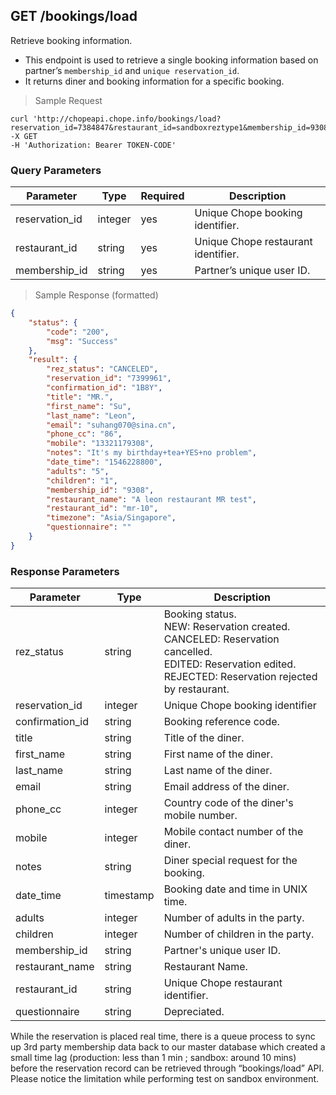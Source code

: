 ## GET /bookings/load

Retrieve booking information. 

- This endpoint is used to retrieve a single booking information based on partner’s `membership_id` and `unique reservation_id`.
- It returns diner and booking information for a specific booking.

> Sample Request

```shell
curl 'http://chopeapi.chope.info/bookings/load?reservation_id=7384847&restaurant_id=sandboxreztype1&membership_id=9308'  
-X GET 
-H 'Authorization: Bearer TOKEN-CODE'
```

### Query Parameters
Parameter | Type | Required | Description
--------- | ---- | -------- | -----------
reservation_id | integer | yes | Unique Chope booking identifier.
restaurant_id | string | yes | Unique Chope restaurant identifier. 
membership_id | string | yes | Partner’s unique user ID.

> Sample Response (formatted)

```json
{
    "status": {
        "code": "200",
        "msg": "Success"
    },
    "result": {
        "rez_status": "CANCELED",
        "reservation_id": "7399961",
        "confirmation_id": "1B8Y",
        "title": "MR.",
        "first_name": "Su",
        "last_name": "Leon",
        "email": "suhang070@sina.cn",
        "phone_cc": "86",
        "mobile": "13321179308",
        "notes": "It's my birthday+tea+YES+no problem",
        "date_time": "1546228800",
        "adults": "5",
        "children": "1",
        "membership_id": "9308",
        "restaurant_name": "A leon restaurant MR test",
        "restaurant_id": "mr-10",
        "timezone": "Asia/Singapore",
        "questionnaire": ""
    }
}
```

### Response Parameters
Parameter | Type | Description 
--------- | ---- | -----------
rez_status | string | Booking status. <br> NEW: Reservation created.<br> CANCELED: Reservation cancelled. <br> EDITED: Reservation edited. <br> REJECTED: Reservation rejected by restaurant. 
reservation_id | integer | Unique Chope booking identifier
confirmation_id | string | Booking reference code. 
title | string | Title of the diner.
first_name | string | First name of the diner.
last_name | string | Last name of the diner.
email | string | Email address of the diner.
phone_cc | integer | Country code of the diner's mobile number.
mobile | integer | Mobile contact number of the diner.
notes | string | Diner special request for the booking.
date_time | timestamp | Booking date and time in UNIX time.
adults | integer | Number of adults in the party.
children | integer | Number of children in the party.
membership_id | string | Partner's unique user ID. 
restaurant_name | string | Restaurant Name. 
restaurant_id | string | Unique Chope restaurant identifier.
questionnaire | string | Depreciated.

<aside class="warning">While the reservation is placed real time, there is a queue process to sync up 3rd party membership data back to our master database which created a small time lag (production: less than 1 min ; sandbox: around 10 mins) before the reservation record can be retrieved through “bookings/load” API. Please notice the limitation while performing test on sandbox environment. 
</aside>